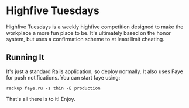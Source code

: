 # Highfive Tuesdays
Highfive Tuesdays is a weekly highfive competition designed to make the workplace a more fun place to be. It's ultimately based on the honor system, but uses a confirmation scheme to at least limit cheating.

## Running It
It's just a standard Rails application, so deploy normally. It also uses Faye for push notifications. You can start faye using:

    rackup faye.ru -s thin -E production

That's all there is to it! Enjoy. 
